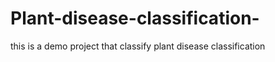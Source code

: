 # Plant-disease-classification-
this  is  a demo  project that  classify  plant disease classification 


